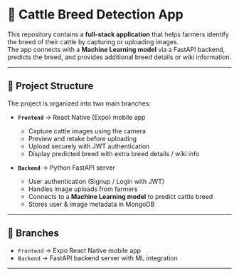 # 🐄 Cattle Breed Detection App

This repository contains a **full-stack application** that helps farmers identify the breed of their cattle by capturing or uploading images.  
The app connects with a **Machine Learning model** via a FastAPI backend, predicts the breed, and provides additional breed details or wiki information.

---

## 🚀 Project Structure

The project is organized into two main branches:

- **`Frontend`** → React Native (Expo) mobile app  
  - Capture cattle images using the camera  
  - Preview and retake before uploading  
  - Upload securely with JWT authentication  
  - Display predicted breed with extra breed details / wiki info  

- **`Backend`** → Python FastAPI server  
  - User authentication (Signup / Login with JWT)  
  - Handles image uploads from farmers  
  - Connects to a **Machine Learning model** to predict cattle breed  
  - Stores user & image metadata in MongoDB  

---

## 🌱 Branches

- `Frontend` → Expo React Native mobile app  
- `Backend` → FastAPI backend server with ML integration  

---


